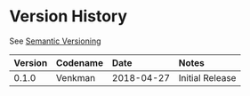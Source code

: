 # Version History

See [Semantic Versioning](http://semver.org/spec/v2.0.0.html)

|Version|Codename|Date      |Notes          |
|:------|:-------|:---------|:--------------|
|0.1.0  |Venkman |2018-04-27|Initial Release|
